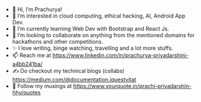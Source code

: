 - 👋 Hi, I’m Prachurya!
- 👀 I’m interested in cloud computing, ethical hacking, AI, Android App Dev.
- 🌱 I’m currently learning Web Dev with Bootstrap and React Js.
- 💞️ I’m looking to collaborate on anything from the mentioned domains for hackathons and other competitions.
- ✨ I love writing, binge watching, travelling and a lot more stuffs.
- 📫 Reach me at https://www.linkedin.com/in/prachurya-priyadarshini-a4bb241ba/
- ✍ Do checkout my technical blogs (collabs) https://medium.com/@documentation.iquestvitat
- 🌟 Follow my musings at https://www.yourquote.in/prachi-priyadarshin-hhy/quotes


<!---
LazyLassie/LazyLassie is a ✨ special ✨ repository because its `README.md` (this file) appears on your GitHub profile.
You can click the Preview link to take a look at your changes.
--->

